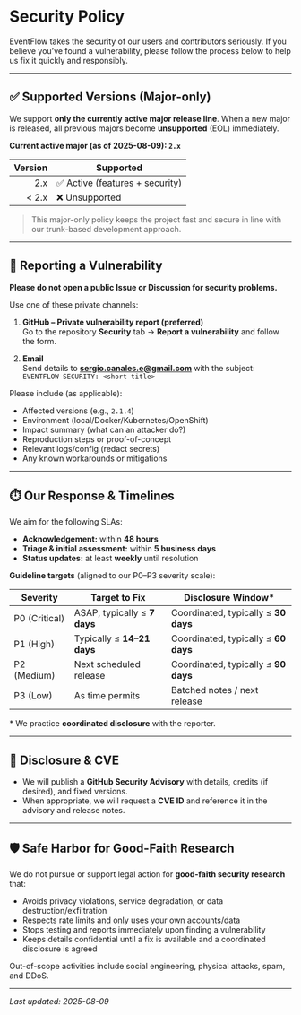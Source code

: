 # Security Policy

EventFlow takes the security of our users and contributors seriously. If you believe you’ve found a vulnerability, please follow the process below to help us fix it quickly and responsibly.

---

## ✅ Supported Versions (Major-only)

We support **only the currently active major release line**. When a new major is released, all previous majors become **unsupported** (EOL) immediately.

**Current active major (as of 2025-08-09): `2.x`**

| Version | Supported                 |
|--------:|---------------------------|
| 2.x     | ✅ Active (features + security) |
| < 2.x   | ❌ Unsupported             |

> This major-only policy keeps the project fast and secure in line with our trunk-based development approach.

---

## 🔐 Reporting a Vulnerability

**Please do not open a public Issue or Discussion for security problems.**

Use one of these private channels:

1. **GitHub – Private vulnerability report (preferred)**  
   Go to the repository **Security** tab → **Report a vulnerability** and follow the form.

2. **Email**  
   Send details to **sergio.canales.e@gmail.com** with the subject:  
   `EVENTFLOW SECURITY: <short title>`

Please include (as applicable):
- Affected versions (e.g., `2.1.4`)
- Environment (local/Docker/Kubernetes/OpenShift)
- Impact summary (what can an attacker do?)
- Reproduction steps or proof-of-concept
- Relevant logs/config (redact secrets)
- Any known workarounds or mitigations

---

## ⏱️ Our Response & Timelines

We aim for the following SLAs:

- **Acknowledgement:** within **48 hours**
- **Triage & initial assessment:** within **5 business days**
- **Status updates:** at least **weekly** until resolution

**Guideline targets** (aligned to our P0–P3 severity scale):

| Severity | Target to Fix | Disclosure Window* |
|---------|----------------|--------------------|
| P0 (Critical) | ASAP, typically ≤ **7 days** | Coordinated, typically ≤ **30 days** |
| P1 (High)     | Typically ≤ **14–21 days**   | Coordinated, typically ≤ **60 days** |
| P2 (Medium)   | Next scheduled release       | Coordinated, typically ≤ **90 days** |
| P3 (Low)      | As time permits              | Batched notes / next release         |

\* We practice **coordinated disclosure** with the reporter.

---

## 🔏 Disclosure & CVE

- We will publish a **GitHub Security Advisory** with details, credits (if desired), and fixed versions.
- When appropriate, we will request a **CVE ID** and reference it in the advisory and release notes.

---

## 🛡️ Safe Harbor for Good-Faith Research

We do not pursue or support legal action for **good-faith security research** that:
- Avoids privacy violations, service degradation, or data destruction/exfiltration
- Respects rate limits and only uses your own accounts/data
- Stops testing and reports immediately upon finding a vulnerability
- Keeps details confidential until a fix is available and a coordinated disclosure is agreed

Out-of-scope activities include social engineering, physical attacks, spam, and DDoS.

---

_Last updated: 2025-08-09_

